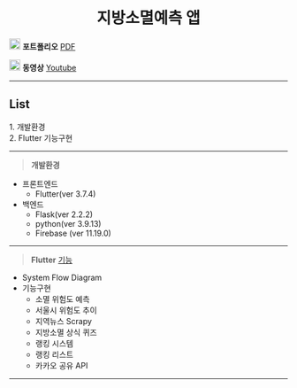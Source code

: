 <center><h1> 지방소멸예측 앱 </h1> </center>

<img src =https://upload.wikimedia.org/wikipedia/commons/thumb/8/87/PDF_file_icon.svg/1667px-PDF_file_icon.svg.png width = 20,m height = 20 > **포트폴리오**  [PDF](https://github.com/vxornjs11/R-Spring-Flutter/blob/main/03.chasajo_Portfolio/chasajo.pdf)

<img src =https://cdn-icons-png.flaticon.com/512/1384/1384060.png width = 20,m height = 20 > **동영상** [Youtube](https://www.youtube.com/watch?v=4L9FszCCiu0)


___


<h2>List</h2>
1. 개발환경 <br>
2. Flutter 기능구현
  
___

>**개발환경**
- 프론트엔드
  - Flutter(ver 3.7.4)
- 백엔드 
  - Flask(ver 2.2.2)
  - python(ver 3.9.13)
  - Firebase (ver 11.19.0)

___

> **Flutter** [기능]()
- System Flow Diagram
- 기능구현
  - 소멸 위험도 예측
  - 서울시 위험도 추이
  - 지역뉴스 Scrapy
  - 지방소멸 상식 퀴즈
  - 랭킹 시스템
  - 랭킹 리스트
  - 카카오 공유 API
___

